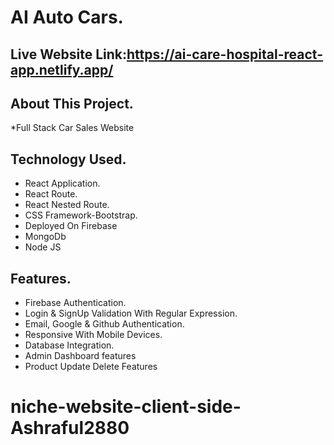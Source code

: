 # AI Auto Cars.
## Live Website Link:https://ai-care-hospital-react-app.netlify.app/

## About This Project.
*Full Stack Car Sales Website
## Technology Used.

* React Application.
* React Route.
* React Nested Route.
* CSS Framework-Bootstrap.
* Deployed On Firebase
* MongoDb
* Node JS

## Features.

* Firebase Authentication.
* Login & SignUp Validation With Regular Expression.
* Email, Google & Github Authentication.
* Responsive With Mobile Devices.
* Database Integration.
* Admin Dashboard features
* Product Update Delete Features
# niche-website-client-side-Ashraful2880

